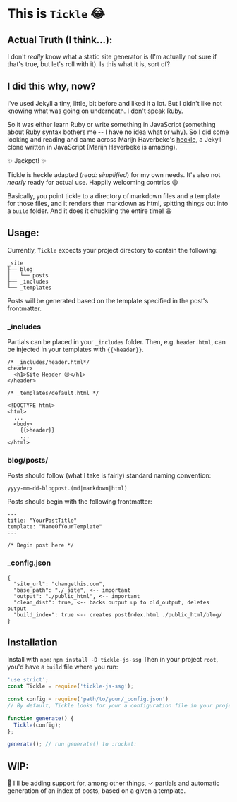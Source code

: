 # This is `Tickle` 😂

## Actual Truth (I think...):
I don't *really* know what a static site generator is (I'm actually not sure if that's true, but let's roll with it). Is this what it is, sort of?

## I did this why, now?
I've used Jekyll a tiny, little, bit before and liked it a lot. But I didn't like not knowing what was going on underneath. I don't speak Ruby.

So it was either learn Ruby or write something in JavaScript (something about Ruby syntax bothers me -- I have no idea what or why). So I did some looking and reading and came across Marijn Haverbeke's [heckle](https://github.com/marijnh/heckle), a Jekyll clone written in JavaScript (Marijn Haverbeke is amazing).

✨ Jackpot! ✨

Tickle is heckle adapted (*read: simplified*) for my own needs. It's also not *nearly* ready for actual use. Happily welcoming contribs 😄

Basically, you point tickle to a directory of markdown files and a template for those files, and it renders ther markdown as html, spitting things out into a `build` folder. And it does it chuckling the entire time! 😆


## Usage:

Currently, `Tickle` expects your project directory to contain the following:
```
_site
├── blog
│   └── posts
├── _includes
└── _templates
```
Posts will be generated based on the template specified in the post's frontmatter.

### _includes

Partials can be placed in your `_includes` folder. Then, e.g. `header.html`, can be injected in your templates with `{{>header}}`.

```
/* _includes/header.html*/
<header>
  <h1>Site Header 😆</h1>
</header>
```

```
/* _templates/default.html */

<!DOCTYPE html>
<html>
  ...
  <body>
    {{>header}}
    ...
</html>

```

### blog/posts/

Posts should follow (what I take is fairly) standard naming convention:

  `yyyy-mm-dd-blogpost.(md|markdown|html)`

Posts should begin with the following frontmatter:
```
---
title: "YourPostTitle"
template: "NameOfYourTemplate"
---

/* Begin post here */
```

### _config.json


```
{
  "site_url": "changethis.com",
  "base_path": "./_site", <-- important
  "output": "./public_html", <-- important
  "clean_dist": true, <-- backs output up to old_output, deletes output
  "build_index": true <-- creates postIndex.html ./public_html/blog/
}
```


## Installation

Install with `npm`: `npm install -D tickle-js-ssg`
Then in your project `root`, you'd have a `build` file where you run:
```javascript
'use strict';
const Tickle = require('tickle-js-ssg');

const config = require('path/to/your/_config.json')
// By default, Tickle looks for your a configuration file in your project root called `_config.json`.

function generate() {
  Tickle(config);
};

generate(); // run generate() to :rocket:
```

## WIP:
📆  I'll be adding support for, among other things, ✓ partials and automatic generation of an index of posts, based on a given a template.
